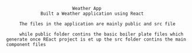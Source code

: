                              Weather App
                 Built a Weather application using React
                 
         The files in the application are mainly public and src file
         
         while public folder contins the basic boiler plate files which generate once REact project is et up the src folder contins the main component files
